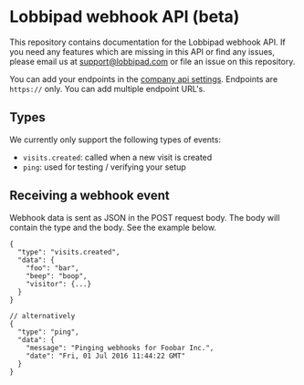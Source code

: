 # Lobbipad webhook API (beta)

This repository contains documentation for the Lobbipad webhook API. If you need any features which are missing in this API or find any issues, please email us at support@lobbipad.com or file an issue on this repository.

You can add your endpoints in the [company api settings](/settings/api/webhooks). Endpoints are `https://` only. You can add multiple endpoint URL's.

## Types

We currently only support the following types of events:

- `visits.created`: called when a new visit is created
- `ping`: used for testing / verifying your setup

## Receiving a webhook event

Webhook data is sent as JSON in the POST request body. The body will contain the type and the body. See the example below.

```
{
  "type": "visits.created",
  "data": {
    "foo": "bar",
    "beep": "boop",
    "visitor": {...}
  }
}

// alternatively
{
  "type": "ping",
  "data": {
    "message": "Pinging webhooks for Foobar Inc.",
    "date": "Fri, 01 Jul 2016 11:44:22 GMT"
  }
}
```
